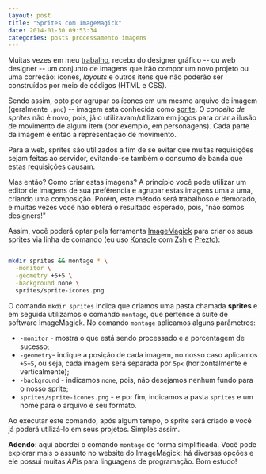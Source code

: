 ```yaml
---
layout: post
title: "Sprites com ImageMagick"
date: 2014-01-30 09:53:34
categories: posts processamento imagens
---
```


Muitas vezes em meu [trabalho][grupo-maua-e-regiao], recebo do designer gráfico -- ou web designer -- um conjunto de imagens que irão compor um novo projeto ou uma correção: ícones, *layouts* e outros itens que não poderão ser construídos por meio de códigos (HTML e CSS).

Sendo assim, opto por agrupar os ícones em um mesmo arquivo de imagem (geralmente `.png`) -- imagem esta conhecida como [sprite][wiki-sprites]. O *conceito de sprites* não é novo, pois, já o utilizavam/utilizam em jogos para criar a ilusão de movimento de algum item (por exemplo, em personagens). Cada parte da imagem é então a representação de movimento.

Para a web, sprites são utilizados a fim de se evitar que muitas requisições sejam feitas ao servidor, evitando-se também o consumo de banda que estas requisições causam.

Mas então? Como criar estas imagens? A princípio você pode utilizar um editor de imagens de sua prefêrencia e agrupar estas imagens uma a uma, criando uma composição. Porém, este método será trabalhoso e demorado, e muitas vezes você não obterá o resultado esperado, pois, "não somos designers!"

Assim, você poderá optar pela ferramenta [ImageMagick][imagemagick] para criar os seus sprites via linha de comando (eu uso [Konsole][konsole] com [Zsh][zsh] e [Prezto][prezto]):


```bash

mkdir sprites && montage * \
  -monitor \
  -geometry +5+5 \
  -background none \
  sprites/sprite-icones.png

```

O comando `mkdir sprites` indica que criamos uma pasta chamada **sprites** e em seguida utilizamos o comando `montage`, que pertence a suíte de software ImageMagick. No comando `montage` aplicamos alguns parâmetros:

* `-monitor` - mostra o que está sendo processado e a porcentagem de sucesso;
* `-geometry`- indique a posição de cada imagem, no nosso caso aplicamos `+5+5`, ou seja, cada imagem será separada por `5px` (horizontalmente e verticalmente);
* `-background` - indicamos `none`, pois, não desejamos nenhum fundo para o nosso sprite;
* `sprites/sprite-icones.png` - e por fim, indicamos a pasta `sprites` e um nome para o arquivo e seu formato.

Ao executar este comando, após algum tempo, o sprite será criado e você já poderá utilizá-lo em seus projetos. Simples assim.

**Adendo**: aqui abordei o comando `montage` de forma simplificada. Você pode explorar mais o assunto no website do ImageMagick: há diversas opções e ele possui muitas *API*s para linguagens de programação. Bom estudo!

[grupo-maua-e-regiao]: http://grupomauaeregiao.com.br/
[wiki-sprites]: http://pt.wikipedia.org/wiki/Sprite_%28gr%C3%A1fico%29
[imagemagick]: http://www.imagemagick.org/script/index.php
[konsole]: http://konsole.kde.org/
[zsh]: http://www.zsh.org/
[prezto]: https://github.com/sorin-ionescu/prezto
